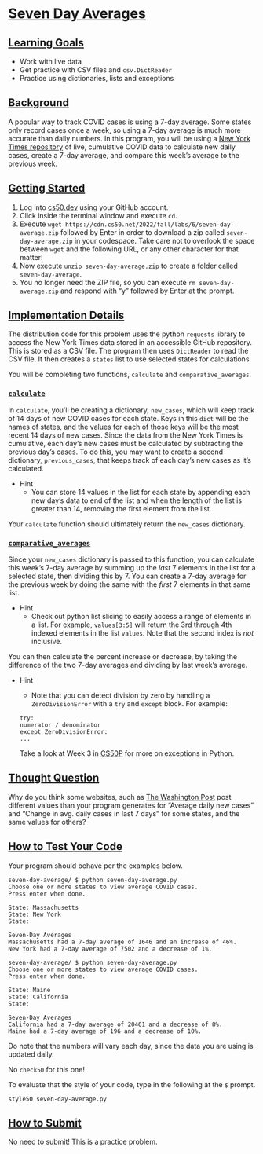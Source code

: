 # [Seven Day Averages](#seven-day-averages)

## [Learning Goals](#learning-goals)

- Work with live data
- Get practice with CSV files and `csv.DictReader`
- Practice using dictionaries, lists and exceptions

## [Background](#background)

A popular way to track COVID cases is using a 7-day average. Some states
only record cases once a week, so using a 7-day average is much more
accurate than daily numbers. In this program, you will be using a [New
York Times repository](https://github.com/nytimes/covid-19-data) of
live, cumulative COVID data to calculate new daily cases, create a 7-day
average, and compare this week’s average to the previous week.

## [Getting Started](#getting-started)

1.  Log into [cs50.dev](https://cs50.dev/) using your GitHub account.
2.  Click inside the terminal window and execute `cd`.
3.  Execute
    `wget https://cdn.cs50.net/2022/fall/labs/6/seven-day-average.zip`
    followed by Enter in order to download a zip called
    `seven-day-average.zip` in your codespace. Take care not to overlook
    the space between `wget` and the following URL, or any other
    character for that matter!
4.  Now execute `unzip seven-day-average.zip` to create a folder called
    `seven-day-average`.
5.  You no longer need the ZIP file, so you can execute
    `rm seven-day-average.zip` and respond with “y” followed by Enter at
    the prompt.

## [Implementation Details](#implementation-details)

The distribution code for this problem uses the python `requests`
library to access the New York Times data stored in an accessible GitHub
repository. This is stored as a CSV file. The program then uses
`DictReader` to read the CSV file. It then creates a `states` list to
use selected states for calculations.

You will be completing two functions, `calculate` and
`comparative_averages`.

### [`calculate`](#calculate)

In `calculate`, you’ll be creating a dictionary, `new_cases`, which will
keep track of 14 days of new COVID cases for each state. Keys in this
`dict` will be the names of states, and the values for each of those
keys will be the most recent 14 days of new cases. Since the data from
the New York Times is cumulative, each day’s new cases must be
calculated by subtracting the previous day’s cases. To do this, you may
want to create a second dictionary, `previous_cases`, that keeps track
of each day’s new cases as it’s calculated.

- Hint
  - You can store 14 values in the list for each state by appending each
    new day’s data to end of the list and when the length of the list is
    greater than 14, removing the first element from the list.

Your `calculate` function should ultimately return the `new_cases`
dictionary.

### [`comparative_averages`](#comparative_averages)

Since your `new_cases` dictionary is passed to this function, you can
calculate this week’s 7-day average by summing up the *last* 7 elements
in the list for a selected state, then dividing this by 7. You can
create a 7-day average for the previous week by doing the same with the
*first* 7 elements in that same list.

- Hint
  - Check out python list slicing to easily access a range of elements
    in a list. For example, `values[3:5]` will return the 3rd through
    4th indexed elements in the list `values`. Note that the second
    index is *not* inclusive.

You can then calculate the percent increase or decrease, by taking the
difference of the two 7-day averages and dividing by last week’s
average.

- Hint

  - Note that you can detect division by zero by handling a
    `ZeroDivisionError` with a `try` and `except` block. For example:

  ``` highlight
  try:
  numerator / denominator
  except ZeroDivisionError:
  ...
  ```

  Take a look at Week 3 in
  [CS50P](https://cs50.harvard.edu/python/2022/weeks/3/) for more on
  exceptions in Python.

## [Thought Question](#thought-question)

Why do you think some websites, such as [The Washington
Post](https://www.washingtonpost.com/graphics/2020/national/coronavirus-us-cases-deaths/?state=US)
post different values than your program generates for “Average daily new
cases” and “Change in avg. daily cases in last 7 days” for some states,
and the same values for others?

## [How to Test Your Code](#how-to-test-your-code)

Your program should behave per the examples below.

``` highlight
seven-day-average/ $ python seven-day-average.py
Choose one or more states to view average COVID cases.
Press enter when done.

State: Massachusetts
State: New York
State:

Seven-Day Averages
Massachusetts had a 7-day average of 1646 and an increase of 46%.
New York had a 7-day average of 7502 and a decrease of 1%.
```

``` highlight
seven-day-average/ $ python seven-day-average.py
Choose one or more states to view average COVID cases.
Press enter when done.

State: Maine
State: California
State:

Seven-Day Averages
California had a 7-day average of 20461 and a decrease of 8%.
Maine had a 7-day average of 196 and a decrease of 10%.
```

Do note that the numbers will vary each day, since the data you are
using is updated daily.

No `check50` for this one!

To evaluate that the style of your code, type in the following at the
`$` prompt.

``` highlight
style50 seven-day-average.py
```

## [How to Submit](#how-to-submit)

No need to submit! This is a practice problem.
